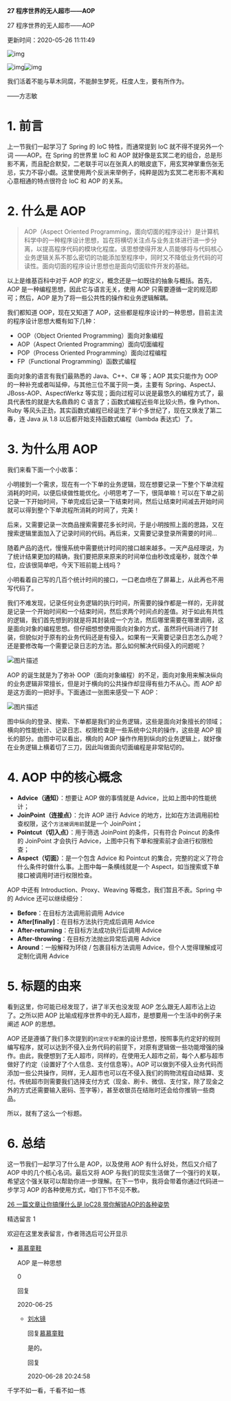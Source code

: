 **27 程序世界的无人超市——AOP**

27 程序世界的无人超市——AOP

更新时间：2020-05-26 11:11:49

![img](http://img1.sycdn.imooc.com/5ebe626d0001fb9806400425.jpg)

![img](http://www.imooc.com/static/img/column/bg-l.png)![img](http://www.imooc.com/static/img/column/bg-r.png)

我们活着不能与草木同腐，不能醉生梦死，枉度人生，要有所作为。

——方志敏



# 1. 前言

上一节我们一起学习了 Spring 的 IoC 特性，而通常提到 IoC 就不得不提另外一个词 ——AOP。在 Spring 的世界里 IoC 和 AOP 就好像是玄冥二老的组合，总是形影不离，而且配合默契，二老联手可以在张真人的眼皮底下，用玄冥神掌重伤张无忌，实力不容小觑。这里使用两个反派来举例子，纯粹是因为玄冥二老形影不离和心意相通的特点很符合 IoC 和 AOP 的关系。



# 2. 什么是 AOP

> AOP（Aspect Oriented Programming，面向切面的程序设计）是计算机科学中的一种程序设计思想，旨在将横切关注点与业务主体进行进一步分离，以提高程序代码的模块化程度。该思想使得开发人员能够将与代码核心业务逻辑关系不那么密切的功能添加至程序中，同时又不降低业务代码的可读性。面向切面的程序设计思想也是面向切面软件开发的基础。

以上是维基百科中对于 AOP 的定义，概念还是一如既往的抽象与概括。首先，AOP 是一种编程思想，因此它与语言无关，使用 AOP 只需要遵循一定的规范即可；然后，AOP 是为了将一些公共性的操作和业务逻辑解耦。

我们都知道 OOP，现在又知道了 AOP，这些都是程序设计的一种思想，目前主流的程序设计思想大概有如下几种：

- OOP（Object Oriented Programming）面向对象编程
- AOP（Aspect Oriented Programming）面向切面编程
- POP（Process Oriented Programming）面向过程编程
- FP（Functional Programming）函数式编程

面向对象的语言有我们最熟悉的 Java、C++、C# 等；AOP 其实只能作为 OOP 的一种补充或者叫延伸，与其他三位不属于同一类，主要有 Spring、AspectJ、JBoss-AOP、AspectWerkz 等实现；面向过程可以说是最悠久的编程方式了，最具代表性的就是大名鼎鼎的 C 语言了；函数式编程近些年比较火热，像 Python、Ruby 等风头正劲，其实函数式编程已经诞生了半个多世纪了，现在又焕发了第二春，连 Java 从 1.8 以后都开始支持函数式编程（lambda 表达式）了。



# 3. 为什么用 AOP

我们来看下面一个小故事：

小明接到一个需求，现在有一个下单的业务逻辑，现在想要记录一下整个下单流程消耗的时间，以便后续做性能优化。小明思考了一下，很简单嘛！可以在下单之前记录一下开始时间，下单完成后记录一下结束时间，然后让结束时间减去开始时间就可以得到整个下单流程所消耗的时间了，完美！

后来，又需要记录一次商品搜索需要花多长时间，于是小明按照上面的思路，又在搜索逻辑里面加入了记录时间的代码。再后来，又需要记录登录所需要的时间…

随着产品的迭代，慢慢系统中需要统计时间的接口越来越多。一天产品经理说，为了统计结果更加的精确，我们要把原来原来的时间单位由秒改成毫秒，就改个单位，应该很简单吧，今天下班前能上线吗？

小明看着自己写的几百个统计时间的接口，一口老血喷在了屏幕上，从此再也不用写代码了。

我们不难发现，记录任何业务逻辑的执行时间，所需要的操作都是一样的，无非就是记录一个开始时间和一个结束时间，然后求两个时间点的差值。对于如此有共性的逻辑，我们首先想到的就是将其封装成一个方法，然后哪里需要在哪里调用，这是面向对象的编程思想。但仔细想想使用面向对象的方式，虽然将代码进行了封装，但貌似对于原有的业务代码还是有侵入。如果有一天需要记录日志怎么办呢？还是要修改每一个需要记录日志的方法。那么如何解决代码侵入的问题呢？

![图片描述](http://img1.sycdn.imooc.com/5ecc754b0001315603000230.png)

AOP 的诞生就是为了弥补 OOP（面向对象编程）的不足，面向对象用来解决纵向的业务逻辑非常擅长，但是对于横向的公共操作却显得有些力不从心。而 AOP 却是这方面的一把好手。下面通过一张图来感受一下 AOP：

![图片描述](http://img1.sycdn.imooc.com/5ecc754000017d5005230570.png)

图中纵向的登录、搜索、下单都是我们的业务逻辑，这些是面向对象擅长的领域；横向的性能统计、记录日志、权限检查是一些系统中公共的操作，这些是 AOP 擅长的部分。由图中可以看出，横向的 AOP 操作作用到纵向的业务逻辑上，就好像在业务逻辑上横着切了三刀，因此叫做面向切面编程是非常贴切的。



# 4. AOP 中的核心概念

- **Advice（通知）**：想要让 AOP 做的事情就是 Advice，比如上图中的性能统计；
- **JoinPoint（连接点）**：允许 AOP 进行 Advice 的地方，比如在方法调用前检查权限，这个`方法被调用前`就是一个 JoinPoint；
- **Pointcut（切入点）**：用于筛选 JoinPoint 的条件，只有符合 Poincut 的条件的 JoinPoint 才会执行 Advice，上图中只有下单和搜索前才会进行权限检查；
- **Aspect（切面）**：是一个包含 Advice 和 Pointcut 的集合，完整的定义了符合什么条件时做什么事。上图中每一条横线就是一个 Aspect，如当搜索或下单接口被调用时进行权限检查。

AOP 中还有 Introduction、Proxy、Weaving 等概念，我们暂且不表。Spring 中的 Advice 还可以继续细分：

- **Before**：在目标方法调用前调用 Advice
- **After[finally]**：在目标方法执行完成后调用 Advice
- **After-returning**：在目标方法成功执行后调用 Advice
- **After-throwing**：在目标方法抛出异常后调用 Advice
- **Around**：一般解释为环绕 / 包裹目标方法调用 Advice，但个人觉得理解成可定制化调用 Advice



# 5. 标题的由来

看到这里，你可能已经发现了，讲了半天也没发现 AOP 怎么跟无人超市沾上边了。之所以把 AOP 比喻成程序世界中的无人超市，是想要用一个生活中的例子来阐述 AOP 的思想。

AOP 还是遵循了我们多次提到的`约定优于配置`的设计思想，按照事先约定好的规则编写程序，就可以达到不侵入业务代码的前提下，对原有逻辑做一些功能增强的操作。由此，我便想到了无人超市，同样的，在使用无人超市之前，每个人都与超市做好了约定（设置好了个人信息、支付信息等）。AOP 可以做到不侵入业务代码而添加一些公共操作，同样，无人超市也可以在不侵入我们的购物流程自动结算、支付。传统超市则需要我们选择支付方式（现金、刷卡、微信、支付宝，除了现金之外的方式还需要输入密码、签字等），甚至收银员在结账时还会给你推销一些商品。

所以，就有了这么一个标题。



# 6. 总结

这一节我们一起学习了什么是 AOP，以及使用 AOP 有什么好处，然后又介绍了 AOP 中的几个核心名词。最后又将 AOP 与我们的现实生活做了一个强行的关联，希望这个强关联可以帮助你进一步理解。在下一节中，我将会带着你通过代码进一步学习 AOP 的各种使用方式，咱们下节不见不散。

[26 一篇文章让你搞懂什么是 IoC](http://www.imooc.com/read/75/article/1822)[28 带你解锁AOP的各种姿势](http://www.imooc.com/read/75/article/1824)

精选留言 1

欢迎在这里发表留言，作者筛选后可公开显示

- [慕慕童鞋](http://www.imooc.com/u/8954842/articles)

  AOP 是一种思想

   0

  回复

  2020-06-25

  - [刘水镜](http://www.imooc.com/u/8840839/articles)

    回复[慕慕童鞋](http://www.imooc.com/u/8954842/articles)

    是的。

    回复

    2020-06-28 20:24:58

 

千学不如一看，千看不如一练